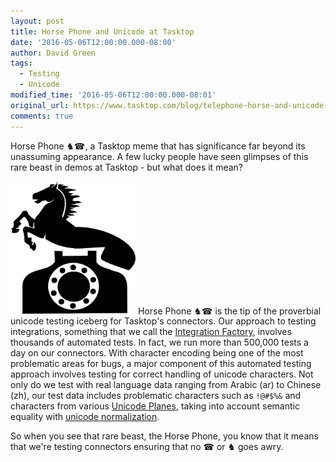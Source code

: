 ```yaml
---
layout: post
title: Horse Phone and Unicode at Tasktop
date: '2016-05-06T12:00:00.000-08:00'
author: David Green
tags:
  - Testing
  - Unicode
modified_time: '2016-05-06T12:00:00.000-08:01'
original_url: https://www.tasktop.com/blog/telephone-horse-and-unicode-at-tasktop/
comments: true
---
```


Horse Phone &#x265E;&#x260E;, a Tasktop meme that has significance far beyond its unassuming appearance.  A few lucky people have seen glimpses of this rare beast in demos at Tasktop - but what does it mean?

<img src="/images/blog/2016-05/horsephone.png" alt="Horse Phone" width="200" class="alignleft" /> Horse Phone &#x265E;&#x260E; is the tip of the proverbial unicode testing iceberg for Tasktop's connectors.  Our approach to testing integrations, something that we call the [Integration Factory](http://www.tasktop.com/blog/testing-api-economy/), involves thousands of automated tests.  In fact, we run more than 500,000 tests a day on our connectors.  With character encoding being one of the most problematic areas for bugs, a major component of this automated testing approach involves testing for correct handling of unicode characters.  Not only do we test with real language data ranging from Arabic (ar) to Chinese (zh), our test data includes problematic characters such as `!@#$%&` and characters from various [Unicode Planes](https://en.wikipedia.org/wiki/Plane_%28Unicode%29), taking into account semantic equality with [unicode normalization](http://unicode.org/faq/normalization.html).

So when you see that rare beast, the Horse Phone, you know that it means that we're testing connectors ensuring that no &#x260E; or &#x265E; goes awry.
